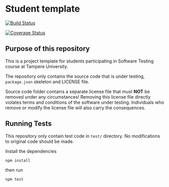 # Student template

[![Build Status](https://travis-ci.org/cschlay/COMP.SE.200-2020-assignment.svg?branch=master)](https://travis-ci.org/cschlay/COMP.SE.200-2020-assignment)

[![Coverage Status](https://coveralls.io/repos/github/cschlay/COMP.SE.200-2020-assignment/badge.svg?branch=master)](https://coveralls.io/github/cschlay/COMP.SE.200-2020-assignment?branch=master)

## Purpose of this repository

This is a project template for students participating in Software Testing course
at Tampere University.

The repository only contains the source code that is under testing, `package.json` skeleton
and LICENSE file.

Source code folder contains a separate license file that must **NOT** be removed under any circumstances!
Removing this license file directly violates terms and conditions of the software under testing.
Individuals who remove or modify the license file will also carry the consequences.

## Running Tests

This repository only contain test code in `test/` directory.
No modifications to original code should be made.

Install the dependencies

```
npm install
```

then run

```
npm test
```

